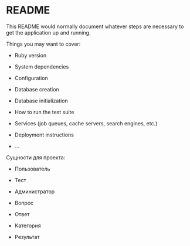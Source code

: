# README

This README would normally document whatever steps are necessary to get the
application up and running.

Things you may want to cover:

* Ruby version

* System dependencies

* Configuration

* Database creation

* Database initialization

* How to run the test suite

* Services (job queues, cache servers, search engines, etc.)

* Deployment instructions

* ...

Сущности для проекта:

  - Пользователь

  - Тест

  - Администратор

  - Вопрос

  - Ответ

  - Категория

  - Результат
  
